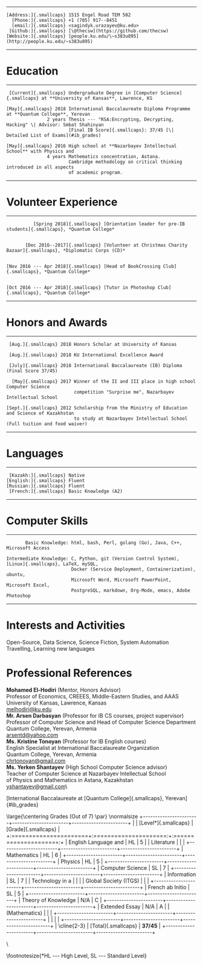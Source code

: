   ------------------------ ------------------------------------------------------------
    [Address:]{.smallcaps} 1515 Engel Road TEM 502
      [Phone:]{.smallcaps} +1 (785) 917--8451
      [email:]{.smallcaps} <sagindyk.urazayev@ku.edu>
     [Github:]{.smallcaps} [\@thecsw](https://github.com/thecsw)
    [Website:]{.smallcaps} [people.ku.edu/\~s383u895](http://people.ku.edu/~s383u895)
  ------------------------ ------------------------------------------------------------

Education
=========

  ------------------------ --------------------------------------------------------------------------------------------------
     [Current]{.smallcaps} Undergraduate Degree in [Computer Science]{.smallcaps} at **University of Kansas**, Lawrence, KS
                           
    [May]{.smallcaps} 2018 International Baccalaureate Diploma Programme at **Quantum College**, Yerevan
                   2 years Thesis --- "RSA:Encrypting, Decrypting, Hacking" \| Advisor: Smbat Shahinyan
                           [Final IB Score]{.smallcaps}: 37/45 [\| Detailed List of Exams](#ib_grades)
                           
    [May]{.smallcaps} 2016 High school at **Nazarbayev Intellectual School** with Physics and
                   4 years Mathematics concentration, Astana.
                           Cambridge methodology on critical thinking introduced in all aspects
                           of academic program.
                           
                           
  ------------------------ --------------------------------------------------------------------------------------------------

Volunteer Experience
====================

  ------------------------------------- ------------------------------------------------------------------------------
              [Spring 2018]{.smallcaps} [Orientation leader for pre-IB students]{.smallcaps}, *Quantum College*
                                        
                                        
           [Dec 2016--2017]{.smallcaps} [Volunteer at Christmas Charity Bazaar]{.smallcaps}, *Diplomatic Corps (CD)*
                                        
                                        
    [Nov 2016 --- Apr 2018]{.smallcaps} [Head of BookCrossing Club]{.smallcaps}, *Quantum College*
                                        
                                        
    [Oct 2016 --- Apr 2018]{.smallcaps} [Tutor in Photoshop Club]{.smallcaps}, *Quantum College*
                                        
                                        
  ------------------------------------- ------------------------------------------------------------------------------

Honors and Awards
=================

  -------------------------- ---------------------------------------------------------------------------
     [Aug.]{.smallcaps} 2018 Honors Scholar at University of Kansas
                             
     [Aug.]{.smallcaps} 2018 KU International Excellence Award
                             
     [July]{.smallcaps} 2018 International Baccalaureate (IB) Diploma (Final Score 37/45)
                             
      [May]{.smallcaps} 2017 Winner of the II and III place in high school Computer Science
                             competition "Surprise me", Nazarbayev Intellectual School
                             
    [Sept.]{.smallcaps} 2012 Scholarship from the Ministry of Education and Science of Kazakhstan
                             to study at Nazarbayev Intellectual School (Full tuition and food waiver)
                             
  -------------------------- ---------------------------------------------------------------------------

Languages
=========

  ------------------------ ----------------------
     [Kazakh:]{.smallcaps} Native
    [English:]{.smallcaps} Fluent
    [Russian:]{.smallcaps} Fluent
     [French:]{.smallcaps} Basic Knowledge (A2)
  ------------------------ ----------------------

Computer Skills
===============

  ------------------------- -----------------------------------------------------------------------------
           Basic Knowledge: html, bash, Perl, golang (Go), Java, C++, Microsoft Access
                            
    Intermediate Knowledge: C, Python, git (Version Control System), [Linux]{.smallcaps}, LaTeX, mySQL,
                            Docker (Service Deployment, Containerization), ubuntu,
                            Microsoft Word, Microsoft PowerPoint, Microsoft Excel,
                            PostgreSQL, markdown, Org-Mode, emacs, Adobe Photoshop
  ------------------------- -----------------------------------------------------------------------------

Interests and Activities
========================

Open-Source, Data Science, Science Fiction, System Automation\
Travelling, Learning new languages

Professional References
=======================

**Mohamed El-Hodiri** (Mentor, Honors Advisor)\
Professor of Economics, CREEES, Middle-Eastern Studies, and AAAS\
University of Kansas, Lawrence, Kansas\
<melhodiri@ku.edu>\
**Mr. Arsen Darbasyan** (Professor for IB CS courses, project
supervisor)\
Professor of Computer Science and Head of Computer Science Department\
Quantum College, Yerevan, Armenia\
<arsentd@yahoo.com>\
**Ms. Kristine Tonoyan** (Professor for IB English courses)\
English Specialist at International Baccalaureate Organization\
Quantum College, Yerevan, Armenia\
<chrtonoyan@gmail.com>\
**Ms. Yerken Shantayev** (High School Computer Science advisor)\
Teacher of Computer Science at Nazarbayev Intellectual School\
of Physics and Mathematics in Astana, Kazakhstan\
<yshantayev@gmail.com>\

[International Baccalaureate at [Quantum College]{.smallcaps},
Yerevan]{#ib_grades}

\large{\centering Grades (Out of 7) \par}
\normalsize
+-----------------------+-----------------------+-----------------------+
|                       | [Level\*]{.smallcaps} | [Grade]{.smallcaps}   |
+:======================+:=====================:+:=====================:+
| English Language and  | HL                    | 5                     |
| Literature            |                       |                       |
+-----------------------+-----------------------+-----------------------+
| Mathematics           | HL                    | 6                     |
+-----------------------+-----------------------+-----------------------+
| Physics               | HL                    | 5                     |
+-----------------------+-----------------------+-----------------------+
| Computer Science      | SL                    | 7                     |
+-----------------------+-----------------------+-----------------------+
| Information           | SL                    | 7                     |
| Technology in a       |                       |                       |
| Global Society (ITGS) |                       |                       |
+-----------------------+-----------------------+-----------------------+
| French ab Initio      | SL                    | 5                     |
+-----------------------+-----------------------+-----------------------+
| Theory of Knowledge   | N/A                   | C                     |
+-----------------------+-----------------------+-----------------------+
| Extended Essay        | N/A                   | A                     |
| (Mathematics)         |                       |                       |
+-----------------------+-----------------------+-----------------------+
|                       |                       |                       |
+-----------------------+-----------------------+-----------------------+
| \cline{2-3}           | [Total]{.smallcaps}   | **37/45**             |
+-----------------------+-----------------------+-----------------------+

\

\footnotesize{*HL --- High Level, SL --- Standard Level}
